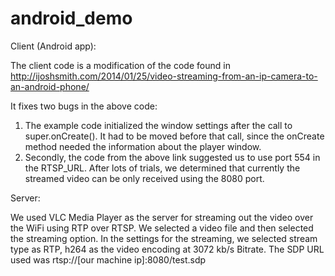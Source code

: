 # android_demo

Client (Android app):

The client code is a modification of the code found in http://ijoshsmith.com/2014/01/25/video-streaming-from-an-ip-camera-to-an-android-phone/

It fixes two bugs in the above code:

1. The example code initialized the window settings after the call to super.onCreate(). It had to be moved before that call, since the onCreate method needed the information about the player window.
2. Secondly, the code from the above link suggested us to use port 554 in the RTSP_URL. After lots of trials, we determined that currently the streamed video can be only received using the 8080 port.

Server:

We used VLC Media Player as the server for streaming out the video over the WiFi using RTP over RTSP. We selected a video file and then selected the streaming option. In the settings for the streaming, we selected stream type as RTP, h264 as the video encoding at 3072 kb/s Bitrate. The SDP URL used was rtsp://[our machine ip]:8080/test.sdp